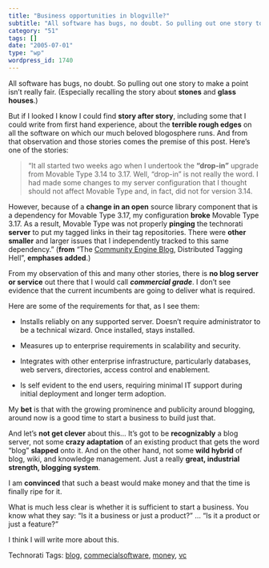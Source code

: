 ```yaml
---
title: "Business opportunities in blogville?"
subtitle: "All software has bugs, no doubt. So pulling out one story to make a point isn’t really fair. (Especi..."
category: "51"
tags: []
date: "2005-07-01"
type: "wp"
wordpress_id: 1740
---
```

All software has bugs, no doubt. So pulling out one story to make a point isn’t really fair. (Especially recalling the story about **stones** and **glass houses**.) 

But if I looked I know I could find **story after story**, including some that I could write from first hand experience, about the **terrible rough edges** on all the software on which our much beloved blogosphere runs. And from that observation and those stories comes the premise of this post. Here’s one of the stories:

> “It all started two weeks ago when I undertook the **“drop-in”** upgrade from Movable Type 3.14 to 3.17. Well, “drop-in” is not really the word. I had made some changes to my server configuration that I thought should not affect Movable Type and, in fact, did not for version 3.14. 

However, because of a **change in an open** source library component that is a dependency for Movable Type 3.17, my configuration **broke** Movable Type 3.17. As a result, Movable Type was not properly **pinging** the technorati **server** to put my tagged links in their tag repositories. There were **other smaller** and larger issues that I independently tracked to this same dependency.” (**from** “The [Community Engine Blog](http://thecommunityengine.com/home/archives/2005/06/distributed_tag.html), Distributed Tagging Hell”, **emphases added**.)

From my observation of this and many other stories, there is **no blog server or service** out there that I would call ***commercial grade***. I don’t see evidence that the current incumbents are going to deliver what is required.

Here are some of the requirements for that, as I see them:

- Installs reliably on any supported server. Doesn’t require administrator to be a technical wizard. Once installed, stays installed.

- Measures up to enterprise requirements in scalability and security.

- Integrates with other enterprise infrastructure, particularly databases, web servers, directories, access control and enablement.

- Is self evident to the end users, requiring minimal IT support during initial deployment and longer term adoption.

My **bet** is that with the growing prominence and publicity around blogging, around now is a good time to start a business to build just that.  

And let’s **not get clever** about this… It’s got to be **recognizably** a blog server, not some **crazy adaptation** of an existing product that gets the word “blog” **slapped** onto it. And on the other hand, not some **wild hybrid** of blog, wiki, and knowledge management. Just a really **great, industrial strength, blogging system**.

I am **convinced** that such a beast would make money and that the time is finally ripe for it. 

What is much less clear is whether it is sufficient to start a business. You know what they say: “Is it a business or just a product?” … “Is it a product or just a feature?”

I think I will write more about this.

Technorati Tags: [blog](http://technorati.com/tag/blog), [commecialsoftware](http://technorati.com/tag/commecialsoftware), [money](http://technorati.com/tag/money), [vc](http://technorati.com/tag/vc)